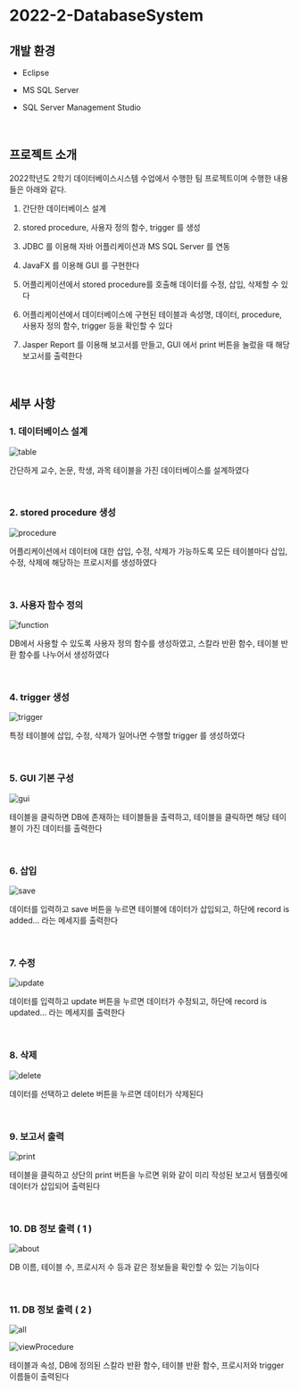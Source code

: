 # 2022-2-DatabaseSystem

## 개발 환경

* Eclipse

* MS SQL Server

* SQL Server Management Studio

<br>

## 프로젝트 소개

2022학년도 2학기 데이터베이스시스템 수업에서 수행한 팀 프로젝트이며 수행한 내용들은 아래와 같다.

1. 간단한 데이터베이스 설계

2. stored procedure, 사용자 정의 함수, trigger 를 생성

3. JDBC 를 이용해 자바 어플리케이션과 MS SQL Server 를 연동

4. JavaFX 를 이용해 GUI 를 구현한다

5. 어플리케이션에서 stored procedure를 호출해 데이터를 수정, 삽입, 삭제할 수 있다

6. 어플리케이션에서 데이터베이스에 구현된 테이블과 속성명, 데이터, procedure, 사용자 정의 함수, trigger 등을 확인할 수 있다

7. Jasper Report 를 이용해 보고서를 만들고, GUI 에서 print 버튼을 눌렀을 때 해당 보고서를 출력한다


<br>


## 세부 사항

### 1. 데이터베이스 설계

![table](https://user-images.githubusercontent.com/112313795/235467059-a9e1cd51-3936-42ee-9a7d-0afa08518f21.png)


간단하게 교수, 논문, 학생, 과목 테이블을 가진 데이터베이스를 설계하였다


<br>



### 2. stored procedure 생성

![procedure](https://user-images.githubusercontent.com/112313795/235467128-bdeb9ecc-e907-4711-94c5-0f15c6b480ef.png)


어플리케이션에서 데이터에 대한 삽입, 수정, 삭제가 가능하도록 모든 테이블마다 삽입, 수정, 삭제에 해당하는 프로시저를 생성하였다



<br>



### 3. 사용자 함수 정의

![function](https://user-images.githubusercontent.com/112313795/235467168-458ce971-7fe0-41ae-ad5b-9d5ef4c86b31.png)


DB에서 사용할 수 있도록 사용자 정의 함수를 생성하였고, 스칼라 반환 함수, 테이블 반환 함수를 나누어서 생성하였다



<br>



### 4. trigger 생성

![trigger](https://user-images.githubusercontent.com/112313795/235467196-8ccbe5c7-4692-4384-ab05-140a5cd6fc08.png)


특정 테이블에 삽입, 수정, 삭제가 일어나면 수행할 trigger 를 생성하였다



<br>



### 5. GUI 기본 구성

![gui](https://user-images.githubusercontent.com/112313795/235467230-465615c0-2542-4412-8652-d74ffc4c7d62.png)


테이블을 클릭하면 DB에 존재하는 테이블들을 출력하고, 테이블을 클릭하면 해당 테이블이 가진 데이터를 출력한다



<br>


### 6. 삽입

![save](https://user-images.githubusercontent.com/112313795/235467271-fe66dd55-2b6f-4950-9c63-d0f91698a19e.png)



데이터를 입력하고 save 버튼을 누르면 테이블에 데이터가 삽입되고, 하단에 record is added... 라는 메세지를 출력한다



<br>


### 7. 수정

![update](https://user-images.githubusercontent.com/112313795/235467299-b4fb6755-b735-4042-9e01-ea40622d4390.png)


데이터를 입력하고 update 버튼을 누르면 데이터가 수정되고, 하단에 record is updated... 라는 메세지를 출력한다


<br>


### 8. 삭제

![delete](https://user-images.githubusercontent.com/112313795/235467327-79e323ba-3324-414d-a654-336d8e6720e3.png)


데이터를 선택하고 delete 버튼을 누르면 데이터가 삭제된다




<br>


### 9. 보고서 출력

![print](https://user-images.githubusercontent.com/112313795/235467355-1d713843-0284-4113-be6a-df2d44a3fde2.png)


테이블을 클릭하고 상단의 print 버튼을 누르면 위와 같이 미리 작성된 보고서 템플릿에 데이터가 삽입되어 출력된다



<br>


### 10. DB 정보 출력 ( 1 )

![about](https://user-images.githubusercontent.com/112313795/235467406-6822fe2d-7b70-4109-b096-763dfc2687a1.png)


DB 이름, 테이블 수, 프로시저 수 등과 같은 정보들을 확인할 수 있는 기능이다


<br>


### 11. DB 정보 출력 ( 2 )

![all](https://user-images.githubusercontent.com/112313795/235467426-d0e4fbc4-9b9b-45ba-99e4-276267da0e3c.png)

![viewProcedure](https://user-images.githubusercontent.com/112313795/235467453-d88d4f75-b85f-4915-80f7-12f656869d62.png)


테이블과 속성, DB에 정의된 스칼라 반환 함수, 테이블 반환 함수, 프로시저와 trigger 이름들이 출력된다
